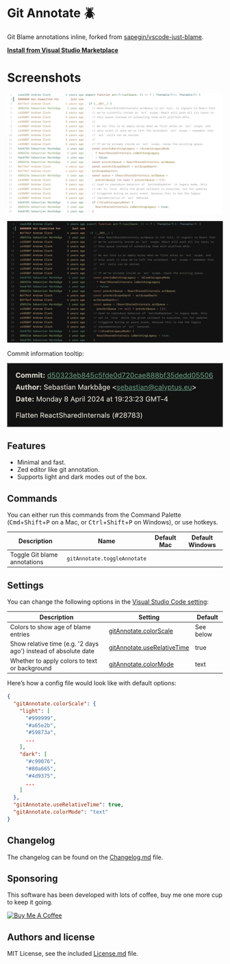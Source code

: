 # Git Annotate 🪲

Git Blame annotations inline, forked from [sapegin/vscode-just-blame](https://github.com/sapegin/vscode-just-blame).

**[Install from Visual Studio Marketplace](https://marketplace.visualstudio.com/items?itemName=musicq.git-annotate)**

# Screenshots

![Just Blame with light theme](screenshots/screenshot-light.jpg)

![Just Blame with dark theme](screenshots/screenshot-dark.jpg)

Commit information tooltip:

![Commit information tooltip](screenshots/tooltip.jpg)

## Features

- Minimal and fast.
- Zed editor like git annotation.
- Supports light and dark modes out of the box.

## Commands

You can either run this commands from the Command Palette (<kbd>Cmd</kbd>+<kbd>Shift</kbd>+<kbd>P</kbd> on a Mac, or <kbd>Ctrl</kbd>+<kbd>Shift</kbd>+<kbd>P</kbd> on Windows), or use hotkeys.

| Description | Name | Default Mac | Default Windows |
| --- | --- | --- | --- |
| Toggle Git blame annotations | `gitAnnotate.toggleAnnotate` |  |  |

## Settings

You can change the following options in the [Visual Studio Code setting](https://code.visualstudio.com/docs/getstarted/settings):

| Description | Setting | Default |
| --- | --- | --- |
| Colors to show age of blame entries | [gitAnnotate.colorScale](vscode://settings/gitAnnotate.colorScale) | See below |
| Show relative time (e.g. '2 days ago') instead of absolute date | [gitAnnotate.useRelativeTime](vscode://settings/gitAnnotate.useRelativeTime) | true |
| Whether to apply colors to text or background | [gitAnnotate.colorMode](vscode://settings/gitAnnotate.colorMode) | text |

Here’s how a config file would look like with default options:

```json
{
  "gitAnnotate.colorScale": {
    "light": [
      "#999999",
      "#a65e2b",
      "#59873a",
      ...
    ],
    "dark": [
      "#c99076",
      "#80a665",
      "#4d9375",
      ...
    ]
  },
  "gitAnnotate.useRelativeTime": true,
  "gitAnnotate.colorMode": "text"
}
```

## Changelog

The changelog can be found on the [Changelog.md](./Changelog.md) file.

## Sponsoring

This software has been developed with lots of coffee, buy me one more cup to keep it going.

<a href="https://buymeacoffee.com/kuiliang" target="_blank"><img src="https://cdn.buymeacoffee.com/buttons/lato-orange.png" alt="Buy Me A Coffee" height="51" width="217"></a>

## Authors and license

MIT License, see the included [License.md](License.md) file.
